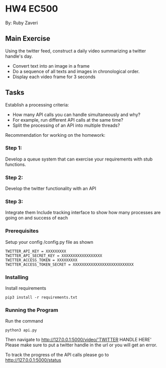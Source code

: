 # HW4 EC500
By: Ruby Zaveri

## Main Exercise
Using the twitter feed, construct a daily video summarizing a twitter handle's day.
- Convert text into an image in a frame
- Do a sequence of all texts and images in chronological order.
- Display each video frame for 3 seconds

## Tasks
Establish a processing criteria:
- How many API calls you can handle simultaneously and why?
- For example, run different API calls at the same time?
- Split the processing of an API into multiple threads?

Recommendation for working on the homework:  
### Step 1:
Develop a queue system that can exercise your requirements with stub functions.
### Step 2: 
Develop the twitter functionality with an API
### Step 3:
Integrate them
Include tracking interface to show how many processes are going on and success of each

### Prerequisites

Setup your config /config.py file as shown

```
TWITTER_API_KEY = XXXXXXXXX
TWITTER_API_SECRET_KEY = XXXXXXXXXXXXXXXXXX
TWITTER_ACCESS_TOKEN = XXXXXXXXX
TWITTER_ACCESS_TOKEN_SECRET = XXXXXXXXXXXXXXXXXXXXXXXXXXX
```

### Installing

Install requirements
```
pip3 install -r requirements.txt
```

### Running the Program
Run the command
```
python3 api.py
```
Then navigate to http://127.0.0.1:5000/video/'TWITTER HANDLE HERE'
Please make sure to put a twitter handle in the url or you will get an error. 

To track the progress of the API calls please go to http://127.0.0.1:5000/status
